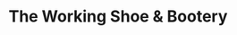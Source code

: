 ---
title: "The Working Shoe & Bootery"
url: /riverhead/the-working-shoe-and-bootery/
shop: shoes
---